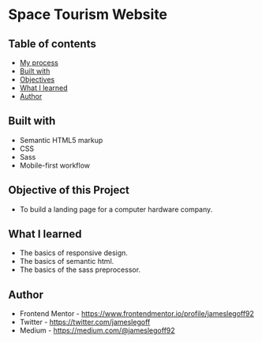 #  Space Tourism Website

## Table of contents
- [My process](#my-process)
- [Built with](#built-with)
- [Objectives](#objectives)
- [What I learned](#what-i-learned)
- [Author](#author)

## Built with

- Semantic HTML5 markup
- CSS
- Sass
- Mobile-first workflow

## Objective of this Project

- To build a landing page for a computer hardware company.

## What I learned

- The basics of responsive design.
- The basics of semantic html.
- The basics of the sass preprocessor.

## Author

- Frontend Mentor - https://www.frontendmentor.io/profile/jameslegoff92
- Twitter - https://twitter.com/jameslegoff
- Medium - https://medium.com/@jameslegoff92
